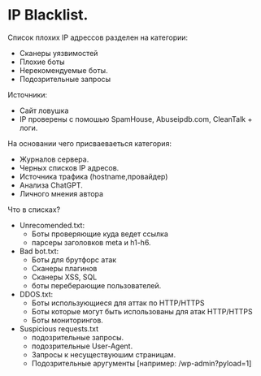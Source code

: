 # IP Blacklist.
Список плохих IP адрессов разделен на категории:
- Сканеры уязвимостей
- Плохие боты
- Нерекомендуемые боты.
- Подозрительные запросы

Источники:
- Сайт ловушка
- IP проверены с помошью SpamHouse, Abuseipdb.com, CleanTalk + логи.

На основании чего присваеваеться категория:
- Журналов сервера.
- Черных списков IP адресов.
- Источника трафика (hostname,провайдер)
- Анализа ChatGPT.
- Личного мнения автора

Что в списках?
- Unrecomended.txt: 
    - Боты проверяющие куда ведет ссылка
    - парсеры заголовков meta и h1-h6.
- Bad bot.txt:
    - Боты для брутфорс атак
    - Сканеры плагинов
    - Сканеры XSS, SQL
    - боты переберающие пользователей.
- DDOS.txt:
    - Боты использующиеся для аттак по HTTP/HTTPS
    - Боты которые могут быть использованы для атак HTTP/HTTPS
    - Боты мониторингов.
- Suspicious requests.txt
    - подозрительные запросы.
    - подозрительные User-Agent.
    - Запросы к несуществуюшим страницам.
    - Подозрительные аругументы [например: /wp-admin?pyload=1]